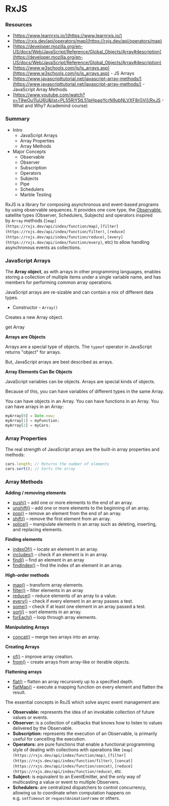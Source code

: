 # RxJS

### Resources

- [https://www.learnrxjs.io/](https://www.learnrxjs.io/)
- [https://rxjs.dev/api/operators/map](https://rxjs.dev/api/operators/map)
- [https://developer.mozilla.org/en-US/docs/Web/JavaScript/Reference/Global_Objects/Array#description](https://developer.mozilla.org/en-US/docs/Web/JavaScript/Reference/Global_Objects/Array#description)
- [https://www.w3schools.com/js/js_arrays.asp](https://www.w3schools.com/js/js_arrays.asp) - JS Arrays
- [https://www.javascripttutorial.net/javascript-array-methods/](https://www.javascripttutorial.net/javascript-array-methods/) - JavaScript Array Methods
- [https://www.youtube.com/watch?v=T9wOu11uU6U&list=PL55RiY5tL51pHpagYcrN9ubNLVXF8rGVi](RxJS - What and Why? Academind course)

### Summary

- Intro
  - JavaScript Arrays
  - Array Properties
  - Array Methods
- Major Concepts
  - Observable
  - Observer
  - Subscription
  - Operators
  - Subjects
  - Pipe
  - Schedulers
  - Marble Testing

RxJS is a library for composing asynchronous and event-based programs by using observable sequences. It provides one core type, the [Observable](https://rxjs.dev/guide/observable), satellite types (Observer, Schedulers, Subjects) and operators inspired by `Array` methods (`[map](https://rxjs.dev/api/index/function/map)`, `[filter](https://rxjs.dev/api/index/function/filter)`, `[reduce](https://rxjs.dev/api/index/function/reduce)`, `[every](https://rxjs.dev/api/index/function/every)`, etc) to allow handling asynchronous events as collections.

### JavaScript Arrays

The **Array object**, as with arrays in other programming languages, enables storing a collection of multiple items under a single variable name, and has members for performing common array operations.

JavaScript arrays are re-sizable and can contain a mix of different data types.

- Constructor - `Array()`

Creates a new Array object.

get Array

**Arrays are Objects**

Arrays are a special type of objects. The `typeof` operator in JavaScript returns "object" for arrays.

But, JavaScript arrays are best described as arrays.

**Array Elements Can Be Objects**

JavaScript variables can be objects. Arrays are special kinds of objects.

Because of this, you can have variables of different types in the same Array.

You can have objects in an Array. You can have functions in an Array. You can have arrays in an Array:

```jsx
myArray[0] = Date.now;
myArray[1] = myFunction;
myArray[2] = myCars;
```

### Array Properties

The real strength of JavaScript arrays are the built-in array properties and methods:

```jsx
cars.length; // Returns the number of elements
cars.sort(); // Sorts the array
```

### Array Methods

**Adding / removing elements**

- [push()](https://www.javascripttutorial.net/javascript-array-push/) – add one or more elements to the end of an array.
- [unshift()](https://www.javascripttutorial.net/javascript-array-unshift/) – add one or more elements to the beginning of an array.
- [pop()](https://www.javascripttutorial.net/javascript-array-pop/) – remove an element from the end of an array.
- [shift()](https://www.javascripttutorial.net/javascript-array-shift/) – remove the first element from an array.
- [splice()](https://www.javascripttutorial.net/javascript-array-splice/) – manipulate elements in an array such as deleting, inserting, and replacing elements.

**Finding elements**

- [indexOf()](https://www.javascripttutorial.net/javascript-array-indexof/) – locate an element in an array.
- [includes()](https://www.javascripttutorial.net/es-next/javascript-array-includes/) – check if an element is in an array.
- [find()](https://www.javascripttutorial.net/es6/javascript-array-find/) – find an element in an array
- [findIndex()](https://www.javascripttutorial.net/es6/javascript-array-findindex/) – find the index of an element in an array.

**High-order methods**

- [map()](https://www.javascripttutorial.net/javascript-array-map/) – transform array elements.
- [filter()](https://www.javascripttutorial.net/javascript-array-filter/) – filter elements in an array
- [reduce()](https://www.javascripttutorial.net/javascript-array-reduce/) – reduce elements of an array to a value.
- [every()](https://www.javascripttutorial.net/javascript-every/) – check if every element in an array passes a test.
- [some()](https://www.javascripttutorial.net/javascript-array-some/) – check if at least one element in an array passed a test.
- [sort()](https://www.javascripttutorial.net/javascript-array-sort/) – sort elements in an array.
- [forEach()](https://www.javascripttutorial.net/javascript-array-foreach/) – loop through array elements.

**Manipulating Arrays**

- [concat()](https://www.javascripttutorial.net/javascript-array-concat/) – merge two arrays into an array.

**Creating Arrays**

- [of()](https://www.javascripttutorial.net/es6/array-of/) – improve array creation.
- [from()](https://www.javascripttutorial.net/es6/array-from/) – create arrays from array-like or iterable objects.

**Flattening arrays**

- [flat()](https://www.javascripttutorial.net/es-next/javascript-array-flat/) – flatten an array recursively up to a specified depth.
- [flatMap()](https://www.javascripttutorial.net/es-next/javascript-array-flatmap/) – execute a mapping function on every element and flatten the result.

The essential concepts in RxJS which solve async event management are:

- **Observable:** represents the idea of an invokable collection of future values or events.
- **Observer:** is a collection of callbacks that knows how to listen to values delivered by the Observable.
- **Subscription:** represents the execution of an Observable, is primarily useful for cancelling the execution.
- **Operators:** are pure functions that enable a functional programming style of dealing with collections with operations like `[map](https://rxjs.dev/api/index/function/map)`, `[filter](https://rxjs.dev/api/index/function/filter)`, `[concat](https://rxjs.dev/api/index/function/concat)`, `[reduce](https://rxjs.dev/api/index/function/reduce)`, etc.
- **Subject:** is equivalent to an EventEmitter, and the only way of multicasting a value or event to multiple Observers.
- **Schedulers:** are centralized dispatchers to control concurrency, allowing us to coordinate when computation happens on e.g. `setTimeout` or `requestAnimationFrame` or others.
